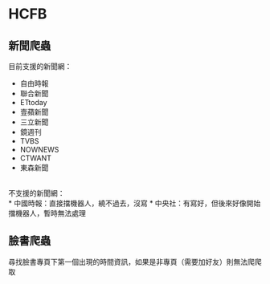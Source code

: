 # HCFB

## 新聞爬蟲
目前支援的新聞網：
* 自由時報
* 聯合新聞
* ETtoday
* 壹蘋新聞
* 三立新聞
* 鏡週刊
* TVBS
* NOWNEWS
* CTWANT
* 東森新聞
<br>
不支援的新聞網：<br>
* 中國時報：直接擋機器人，繞不過去，沒寫
* 中央社：有寫好，但後來好像開始擋機器人，暫時無法處理

## 臉書爬蟲
尋找臉書專頁下第一個出現的時間資訊，如果是非專頁（需要加好友）則無法爬爬取
